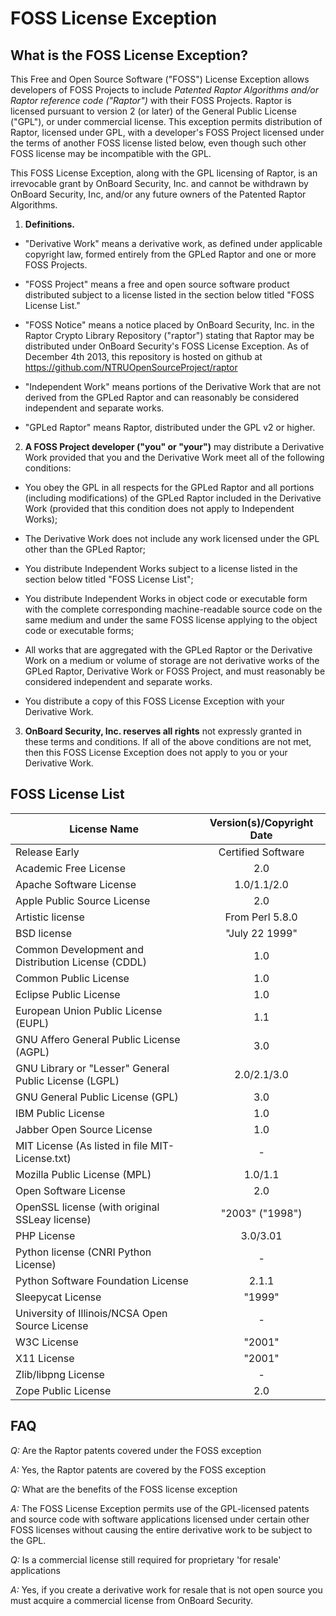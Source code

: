 FOSS License Exception
==========================================

What is the FOSS License Exception?
------------------------------------------
This Free and Open Source Software ("FOSS") License Exception allows developers of FOSS Projects to include *Patented Raptor Algorithms and/or Raptor reference code ("Raptor")* with their FOSS Projects. Raptor is licensed pursuant to version 2 (or later) of the General Public License ("GPL"), or under commercial license. This exception permits distribution of Raptor, licensed under GPL, with a developer's FOSS Project licensed under the terms of another FOSS license listed below, even though such other FOSS license may be incompatible with the GPL.

This FOSS License Exception, along with the GPL licensing of Raptor, is an irrevocable grant by OnBoard Security, Inc. and cannot be withdrawn by OnBoard Security, Inc, and/or any future owners of the Patented Raptor Algorithms.

1. **Definitions.**

  * "Derivative Work" means a derivative work, as defined under applicable copyright law, formed entirely from the GPLed Raptor and one or more FOSS Projects.

  * "FOSS Project" means a free and open source software product distributed subject to a license listed in the section below titled "FOSS License List."

  * "FOSS Notice" means a notice placed by OnBoard Security, Inc. in the Raptor Crypto Library Repository ("raptor") stating that Raptor may be distributed under OnBoard Security's FOSS License Exception. As of December 4th 2013, this repository is hosted on github at https://github.com/NTRUOpenSourceProject/raptor

  * "Independent Work" means portions of the Derivative Work that are not derived from the GPLed Raptor and can reasonably be considered independent and separate works.

  * "GPLed Raptor" means Raptor, distributed under the GPL v2 or higher.

2. **A FOSS Project developer ("you" or "your")** may distribute a Derivative Work provided that you and the Derivative Work meet all of the following conditions:

  * You obey the GPL in all respects for the GPLed Raptor and all portions (including modifications) of the GPLed Raptor included in the Derivative Work (provided that this condition does not apply to Independent Works);
  
  * The Derivative Work does not include any work licensed under the GPL other than the GPLed Raptor;
  
  * You distribute Independent Works subject to a license listed in the section below titled "FOSS License List";
  
  * You distribute Independent Works in object code or executable form with the complete corresponding machine-readable source code on the same medium and under the same FOSS license applying to the object code or executable forms;
  
  * All works that are aggregated with the GPLed Raptor or the Derivative Work on a medium or volume of storage are not derivative works of the GPLed Raptor, Derivative Work or FOSS Project, and must reasonably be considered independent and separate works.
  
  * You distribute a copy of this FOSS License Exception with your Derivative Work.

3. **OnBoard Security, Inc. reserves all rights** not expressly granted in these terms and conditions. If all of the above conditions are not met, then this FOSS License Exception does not apply to you or your Derivative Work.


FOSS License List
------------------

| License Name 	| Version(s)/Copyright Date | 
| ------------- |:-------------:|
 | Release Early  | 	Certified Software | 
 | Academic Free License  | 	2.0 | 
 | Apache Software License 	 | 1.0/1.1/2.0 | 
 | Apple Public Source License  | 2.0 | 
 | Artistic license  | 	From Perl   5.8.0 | 
 | BSD license  | 	"July 22 1999" | 
 | Common Development and Distribution License (CDDL) 	 | 1.0 | 
 | Common Public License  | 	1.0 | 
 | Eclipse Public License 	 | 1.0 | 
 | European Union Public License (EUPL)  | 	1.1 | 
 | GNU Affero General Public License (AGPL)  | 	3.0 | 
 | GNU Library or "Lesser" General Public License (LGPL) |  	2.0/2.1/3.0 | 
 | GNU General Public License (GPL)  | 	3.0 | 
 | IBM Public License 	 | 1.0 | 
 | Jabber Open Source License  | 	1.0 | 
 | MIT License (As listed in file MIT-License.txt) |  	- | 
 | Mozilla Public License (MPL) 	 | 1.0/1.1 | 
 | Open Software License  | 	2.0 | 
 | OpenSSL license (with original SSLeay license) 	 | "2003" ("1998") | 
 | PHP License 	 | 3.0/3.01 | 
 | Python license (CNRI Python License)  | 	- | 
 | Python Software Foundation License  | 	2.1.1 | 
 | Sleepycat License  | 	"1999" | 
 | University of Illinois/NCSA Open Source License 	 | - | 
 | W3C License  | "2001" | 
 | X11 License  | 	"2001" | 
 | Zlib/libpng License  | 	- | 
 | Zope Public License  | 	2.0  | 

FAQ
----

*Q:* Are the Raptor patents covered under the FOSS exception

*A:* Yes, the Raptor patents are covered by the FOSS exception 

*Q:* What are the benefits of the FOSS license exception

*A:* The FOSS License Exception permits use of the GPL-licensed patents and source code 
with software applications licensed under certain other FOSS licenses without causing the entire derivative work to be subject to the GPL.

*Q:* Is a commercial license still required for proprietary 'for resale' applications

*A:* Yes, if you create a derivative work for resale that is not open source you must acquire a commercial license from OnBoard Security.



